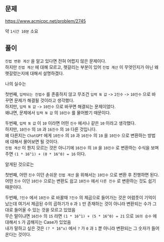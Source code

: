 ## 문제

https://www.acmicpc.net/problem/2745

약 `1시간 10분` 소요

## 풀이

`진법 변환 계산` 을 알고 있다면 전혀 어렵지 않은 문제이다.  
하지만 `진법 계산` 에 대해 모르고, 햇갈리는 부분이 있어 `진법 계산` 이 무엇인지가 아닌 왜 햇갈렸는지에 대해서 설명하겠다.

나의 실수는

첫번째, `입력되는 진법수` 를 존중하지 않고 무조건 `입력 N 값` -> `2진수` -> `10진수` 으로 바꾸면 문제가 해결될 것이라고 생각했다.  
하지만, `입력 N 값` -> `10진수` 으로 바꾸면 해결되는 문제이었다.  
왜냐면, 문제에서 `입력 N 값` 의 `10진수` 를 물어봤기 때문이다.

두번째, `입력 N 값` 이 `10` 이라면 어떤 `진수` 에서나 같은 `10` 이라고 생각했다.  
하지만, `10진수` 의 `10` 과 `16진수` 의 `10` 다른 것입니다.  
왜 다른지는 `ChatGPT` 에게 `10진수` 의 `10` 과 `16진수` 의 `10` 을 `10진수` 으로 변환하는 방법에 대해서 물어보면 될 것이다.  
`진법 계산` 이 뭔지 모르는 것은 아니기에 `16진수` 의 `10` 을 `10진수` 로 변환하는 수식을 보며주면 `(1 * 16^1) + (0 * 16^0) = 16` 이다.

알게된 것으로는

첫번째, 어떤 `진수` 이던 손쉬운 `진법 계산` 을 위해서는 `10진수` 으로 변환 후 진행하면 된다.  
어떤 `진수` 이던 `10진수` 으로는 변환도 쉽고 `10진수` 에서 `다른 진수` 로 변환하는 것도 쉽기 때문이다.

두번째, `?진수` 에서 `10진수` 로 바꿀때 `?진수` 의 제곱으로 들어가는 것은 어렴풋이 기억이 났는데 여기서 제곱된 수의 곱하기가 `0` 과 `1` 만 존재하는 것이 아니라 변환되는 수가 그대로 들어올 수 있는 것을 모르고 있었음  
무슨 말이냐면 `16진수` 의 `15` 라면 `(1 * 16^1) + (5 * 16^0) = 21` 으로 `16의 승수` 에 대해서 `5` 가 곱해지는 Case가 있었음  
내가 말하고 싶은 것은 `(? * 16^x)` 에서 `?` 가 `0` 과 `1` 뿐 아니라 변환되는 그 숫자가 들어온다는 것이다.
